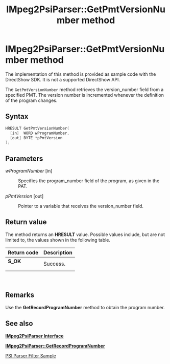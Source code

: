 ﻿---
Description: 'The implementation of this method is provided as sample code with the DirectShow SDK. It is not a supported DirectShow API.'
ms.assetid: '50113d6b-4e10-4dc9-aaef-f67c6918a2de'
title: 'IMpeg2PsiParser::GetPmtVersionNumber method'
---

# IMpeg2PsiParser::GetPmtVersionNumber method

The implementation of this method is provided as sample code with the DirectShow SDK. It is not a supported DirectShow API.

The `GetPmtVersionNumber` method retrieves the version\_number field from a specified PMT. The version number is incremented whenever the definition of the program changes.

## Syntax


```C++
HRESULT GetPmtVersionNumber(
  [in]  WORD wProgramNumber,
  [out] BYTE *pPmtVersion
);
```



## Parameters

<dl> <dt>

*wProgramNumber* \[in\]
</dt> <dd>

Specifies the program\_number field of the program, as given in the PAT.

</dd> <dt>

*pPmtVersion* \[out\]
</dt> <dd>

Pointer to a variable that receives the version\_number field.

</dd> </dl>

## Return value

The method returns an **HRESULT** value. Possible values include, but are not limited to, the values shown in the following table.



| Return code                                                                          | Description         |
|--------------------------------------------------------------------------------------|---------------------|
| <dl> <dt>**S\_OK**</dt> </dl> | Success.<br/> |



 

## Remarks

Use the **GetRecordProgramNumber** method to obtain the program number.

## See also

<dl> <dt>

[**IMpeg2PsiParser Interface**](impeg2psiparser.md)
</dt> <dt>

[**IMpeg2PsiParser::GetRecordProgramNumber**](impeg2psiparser-getrecordprogramnumber.md)
</dt> <dt>

[PSI Parser Filter Sample](psi-parser-filter-sample.md)
</dt> </dl>

 

 





